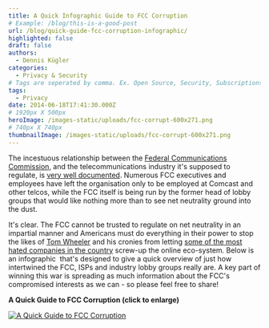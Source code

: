 ```yaml
---
title: A Quick Infographic Guide to FCC Corruption
# Example: /blog/this-is-a-good-post
url: /blog/quick-guide-fcc-corruption-infographic/
highlighted: false
draft: false
authors:
  - Dennis Kügler
categories:
  - Privacy & Security
# Tags are seperated by comma. Ex. Open Source, Security, Subscriptions
tags:
  - Privacy
date: 2014-06-18T17:41:30.000Z
# 1920px X 500px
heroImage: /images-static/uploads/fcc-corrupt-600x271.png
# 740px X 740px
thumbnailImage: /images-static/uploads/fcc-corrupt-600x271.png
---
```

The incestuous relationship between the [Federal Communications Commission,][1] and the telecommunications industry it's supposed to regulate, is [very well documented][2]. Numerous FCC executives and employees have left the organisation only to be employed at Comcast and other telcos, while the FCC itself is being run by the former head of lobby groups that would like nothing more than to see net neutrality ground into the dust.

It's clear. The FCC cannot be trusted to regulate on net neutrality in an impartial manner and Americans must do everything in their power to stop the likes of [Tom Wheeler][3] and his cronies from letting [some of the most hated companies in the country][4] screw-up the online eco-system. Below is an infographic  that's designed to give a quick overview of just how intertwined the FCC, ISPs and industry lobby groups really are. A key part of winning this war is spreading as much information about the FCC's compromised interests as we can - so please feel free to share!

**A Quick Guide to FCC Corruption (click to enlarge)**

[![A Quick Guide to FCC Corruption](/images-static/uploads/A-Quick-Guide-to-FCC-Corruption1.jpg)][5]

 [1]: http://en.wikipedia.org/wiki/Federal_Communications_Commission
 [2]: http://www.vice.com/read/former-comcast-and-verizon-attorneys-now-manage-the-fcc-and-are-about-to-kill-the-internet
 [3]: http://en.wikipedia.org/wiki/Tom_Wheeler
 [4]: http://bgr.com/2014/05/20/comcast-twc-customer-satisfaction-survey-study/
 [5]: /images-static/uploads/A-Quick-Guide-to-FCC-Corruption1.jpg